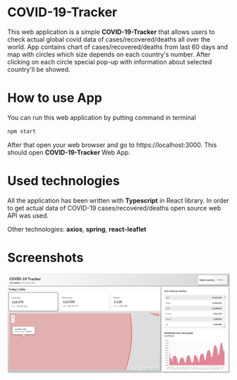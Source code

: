 # COVID-19-Tracker

This web application is a simple **COVID-19-Tracker** that allows users to check actual global covid data of cases/recovered/deaths all over the world. App contains chart of cases/recovered/deaths from last 60 days and map with circles which size depends on each country's number. After clicking on each circle special pop-up with information about selected country'll be showed.

# How to use App

You can run this web application by putting command in terminal

```sh
npm start
```

After that open your web browser and go to https://localhost:3000. This should open **COVID-19-Tracker** Web App.

# Used technologies

All the application has been written with **Typescript** in React library. In order to get actual data of COVID-19 cases/recovered/deaths open source web API was used.

Other technologies: **axios**, **spring**, **react-leaflet**

# Screenshots

![Main](/Screenshots/Main.png?raw=true "COVID-19-Tracker main app window")
